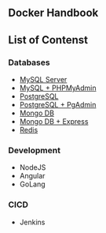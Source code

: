 ## Docker Handbook

## List of Contenst
### Databases
- [MySQL Server](mysql-server/docker-compose.yml)
- [MySQL + PHPMyAdmin](mysql-server-phpmyadmin/docker-compose.yml)
- [PostgreSQL](postgresql/docker-compose.yml)
- [PostgreSQL + PgAdmin](postgresql_pgadmin/docker-compose.yml)
- [Mongo DB](mongodb/docker-compose.yml)
- [Mongo DB + Express](mongodb-express/docker-compose.yml)
- [Redis]()

### Development
- NodeJS
- Angular 
- GoLang

### CICD
- Jenkins
